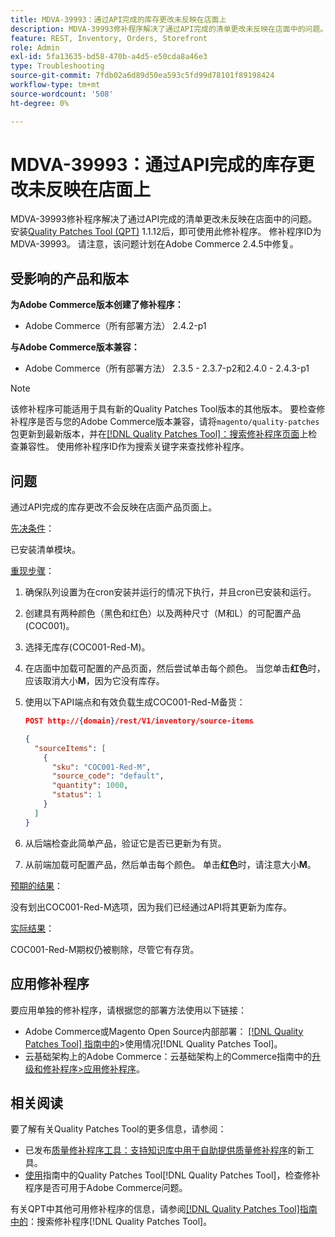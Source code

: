 ```yaml
---
title: MDVA-39993：通过API完成的库存更改未反映在店面上
description: MDVA-39993修补程序解决了通过API完成的清单更改未反映在店面中的问题。 安装[Quality Patches Tool (QPT)](https://experienceleague.adobe.com/zh-hans/docs/commerce-operations/tools/quality-patches-tool/quality-patches-tool-to-self-serve-quality-patches) 1.1.12后，即可使用此修补程序。 修补程序ID为MDVA-39993。 请注意，该问题计划在Adobe Commerce 2.4.5中修复。
feature: REST, Inventory, Orders, Storefront
role: Admin
exl-id: 5fa13635-bd58-470b-a4d5-e50cda8a46e3
type: Troubleshooting
source-git-commit: 7fdb02a6d89d50ea593c5fd99d78101f89198424
workflow-type: tm+mt
source-wordcount: '508'
ht-degree: 0%

---
```


# MDVA-39993：通过API完成的库存更改未反映在店面上

MDVA-39993修补程序解决了通过API完成的清单更改未反映在店面中的问题。 安装[Quality Patches Tool (QPT)](https://experienceleague.adobe.com/zh-hans/docs/commerce-operations/tools/quality-patches-tool/quality-patches-tool-to-self-serve-quality-patches) 1.1.12后，即可使用此修补程序。 修补程序ID为MDVA-39993。 请注意，该问题计划在Adobe Commerce 2.4.5中修复。

## 受影响的产品和版本

**为Adobe Commerce版本创建了修补程序：**

* Adobe Commerce（所有部署方法） 2.4.2-p1

**与Adobe Commerce版本兼容：**

* Adobe Commerce（所有部署方法） 2.3.5 - 2.3.7-p2和2.4.0 - 2.4.3-p1

>[!NOTE]
>
>该修补程序可能适用于具有新的Quality Patches Tool版本的其他版本。 要检查修补程序是否与您的Adobe Commerce版本兼容，请将`magento/quality-patches`包更新到最新版本，并在[[!DNL Quality Patches Tool]：搜索修补程序页面](https://experienceleague.adobe.com/zh-hans/docs/commerce-operations/tools/quality-patches-tool/quality-patches-tool-to-self-serve-quality-patches)上检查兼容性。 使用修补程序ID作为搜索关键字来查找修补程序。

## 问题

通过API完成的库存更改不会反映在店面产品页面上。

<u>先决条件</u>：

已安装清单模块。

<u>重现步骤</u>：

1. 确保队列设置为在cron安装并运行的情况下执行，并且cron已安装和运行。
1. 创建具有两种颜色（黑色和红色）以及两种尺寸（M和L）的可配置产品(COC001)。
1. 选择无库存(COC001-Red-M)。
1. 在店面中加载可配置的产品页面，然后尝试单击每个颜色。 当您单击&#x200B;**红色**&#x200B;时，应该取消大小&#x200B;**M**，因为它没有库存。
1. 使用以下API端点和有效负载生成COC001-Red-M备货：

   ```json
   POST http://{domain}/rest/V1/inventory/source-items
   
   {
     "sourceItems": [
       {
         "sku": "COC001-Red-M",
         "source_code": "default",
         "quantity": 1000,
         "status": 1
       }
     ]
   }
   ```

1. 从后端检查此简单产品，验证它是否已更新为有货。
1. 从前端加载可配置产品，然后单击每个颜色。 单击&#x200B;**红色**&#x200B;时，请注意大小&#x200B;**M**。

<u>预期的结果</u>：

没有划出COC001-Red-M选项，因为我们已经通过API将其更新为库存。

<u>实际结果</u>：

COC001-Red-M期权仍被剔除，尽管它有存货。

## 应用修补程序

要应用单独的修补程序，请根据您的部署方法使用以下链接：

* Adobe Commerce或Magento Open Source内部部署： [[!DNL Quality Patches Tool] 指南中的](/help/tools/quality-patches-tool/usage.md)>使用情况[!DNL Quality Patches Tool]。
* 云基础架构上的Adobe Commerce：云基础架构上的Commerce指南中的[升级和修补程序>应用修补程序](https://experienceleague.adobe.com/docs/commerce-cloud-service/user-guide/develop/upgrade/apply-patches.html?lang=zh-Hans)。

## 相关阅读

要了解有关Quality Patches Tool的更多信息，请参阅：

* 已发布[质量修补程序工具：支持知识库中用于自助提供质量修补程序](https://experienceleague.adobe.com/zh-hans/docs/commerce-operations/tools/quality-patches-tool/quality-patches-tool-to-self-serve-quality-patches)的新工具。
* [使用](/help/tools/quality-patches-tool/patches-available-in-qpt/check-patch-for-magento-issue-with-magento-quality-patches.md)指南中的Quality Patches Tool[!DNL Quality Patches Tool]，检查修补程序是否可用于Adobe Commerce问题。

有关QPT中其他可用修补程序的信息，请参阅[[!DNL Quality Patches Tool]指南中的](https://experienceleague.adobe.com/tools/commerce-quality-patches/index.html?lang=zh-Hans)：搜索修补程序[!DNL Quality Patches Tool]。
